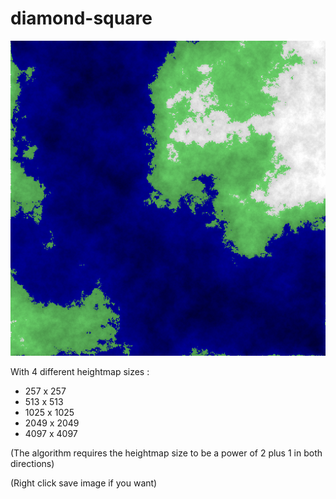 # diamond-square

![513x513 heightmap](https://github.com/rtouti/diamond-square/blob/gh-pages/examples/heightmap1.png)

With 4 different heightmap sizes :
* 257 x 257
* 513 x 513
* 1025 x 1025
* 2049 x 2049
* 4097 x 4097

(The algorithm requires the heightmap size to be a power of 2 plus 1 in both directions)


(Right click save image if you want)